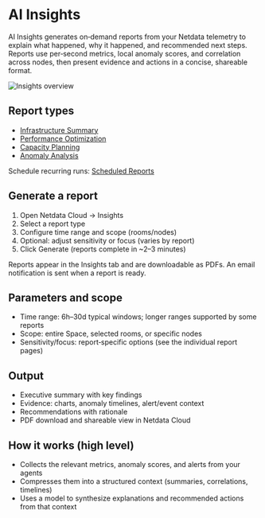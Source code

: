 # AI Insights

AI Insights generates on‑demand reports from your Netdata telemetry to explain what happened, why it happened, and recommended next steps. Reports use per‑second metrics, local anomaly scores, and correlation across nodes, then present evidence and actions in a concise, shareable format.

![Insights overview](https://raw.githubusercontent.com/netdata/docs-images/refs/heads/master/netdata-cloud/netdata-ai/insights.png)

## Report types

- [Infrastructure Summary](/docs/netdata-ai/insights/infrastructure-summary.mdx)
- [Performance Optimization](/docs/netdata-ai/insights/performance-optimization.mdx)
- [Capacity Planning](/docs/netdata-ai/insights/capacity-planning.mdx)
- [Anomaly Analysis](/docs/netdata-ai/insights/anomaly-analysis.mdx)

Schedule recurring runs: [Scheduled Reports](/docs/netdata-ai/insights/scheduled-reports.mdx)

## Generate a report

1. Open Netdata Cloud → Insights
2. Select a report type
3. Configure time range and scope (rooms/nodes)
4. Optional: adjust sensitivity or focus (varies by report)
5. Click Generate (reports complete in ~2–3 minutes)

Reports appear in the Insights tab and are downloadable as PDFs. An email notification is sent when a report is ready.

## Parameters and scope

- Time range: 6h–30d typical windows; longer ranges supported by some reports
- Scope: entire Space, selected rooms, or specific nodes
- Sensitivity/focus: report‑specific options (see the individual report pages)

## Output

- Executive summary with key findings
- Evidence: charts, anomaly timelines, alert/event context
- Recommendations with rationale
- PDF download and shareable view in Netdata Cloud

## How it works (high level)

- Collects the relevant metrics, anomaly scores, and alerts from your agents
- Compresses them into a structured context (summaries, correlations, timelines)
- Uses a model to synthesize explanations and recommended actions from that context

 
